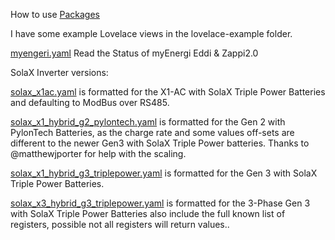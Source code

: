 How to use [Packages](https://www.home-assistant.io/docs/configuration/packages/)

I have some example Lovelace views in the lovelace-example folder.

[myengeri.yaml](https://github.com/wills106/homeassistant-config/blob/master/packages/myenergi.yaml) Read the Status of myEnergi Eddi & Zappi2.0

SolaX Inverter versions:

[solax_x1ac.yaml](https://github.com/wills106/homeassistant-config/blob/master/packages/solax_x1ac.yaml) is formatted for the X1-AC with SolaX Triple Power Batteries and defaulting to ModBus over RS485.

[solax_x1_hybrid_g2_pylontech.yaml](https://github.com/wills106/homeassistant-config/blob/master/packages/solax_x1_hybrid_g2_pylontech.yaml) is formatted for the Gen 2 with PylonTech Batteries, as the charge rate and some values off-sets are different to the newer Gen3 with SolaX Triple Power batteries. Thanks to @matthewjporter for help with the scaling.

[solax_x1_hybrid_g3_triplepower.yaml](https://github.com/wills106/homeassistant-config/blob/master/packages/solax_x1_hybrid_g3_triplepower.yaml) is formatted for the Gen 3 with SolaX Triple Power Batteries.

[solax_x3_hybrid_g3_triplepower.yaml](https://github.com/wills106/homeassistant-config/blob/master/packages/solax_x3_hybrid_g3_triplepower.yaml) is formatted for the 3-Phase Gen 3 with SolaX Triple Power Batteries also include the full known list of registers, possible not all registers will return values..
